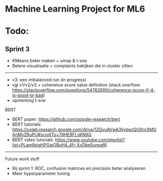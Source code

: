# Machine Learning Project for ML6

# Todo:

## Sprint 3

* KMeans beter maken + umap & t-sne
* Betere visualisatie + complaints bekijken die in cluster zitten

-------------------------------------------

* v3: een imbalanced run (in progress)
* vgl v1/v2/v3 + coherence score value definition (stack overflow: https://stackoverflow.com/questions/54762690/coherence-score-0-4-is-good-or-bad)
* opmerking t-sne

BERT
* BERT paper: https://github.com/google-research/bert
* BERT tutorials: https://colab.research.google.com/drive/1ZQvuAVwA3IjybezQOXnrXMGAnMyZRuPU#scrollTo=78HE8FLsKN9Q
* BERT video tutorials: https://www.youtube.com/playlist?list=PLam9sigHPGwOBuH4_4fr-XvDbe5uneaf6


--------------------------------------

Future work stuff
* Bij sprint 1: ROC, confusion matrices en precision beter analyseren
* Meer hyperparameter tuning
